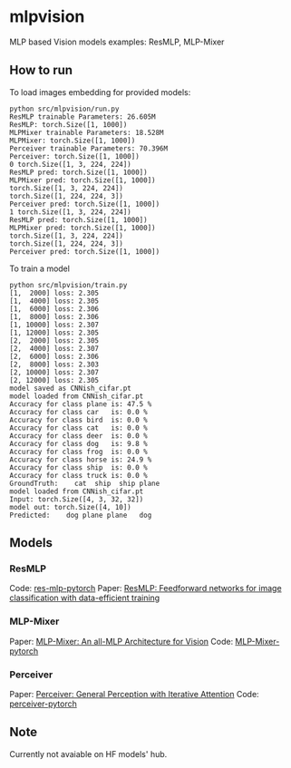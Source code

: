 # mlpvision
MLP based Vision models examples: ResMLP, MLP-Mixer

## How to run
To load images embedding for provided models:
```
python src/mlpvision/run.py 
ResMLP trainable Parameters: 26.605M
ResMLP: torch.Size([1, 1000])
MLPMixer trainable Parameters: 18.528M
MLPMixer: torch.Size([1, 1000])
Perceiver trainable Parameters: 70.396M
Perceiver: torch.Size([1, 1000])
0 torch.Size([1, 3, 224, 224])
ResMLP pred: torch.Size([1, 1000])
MLPMixer pred: torch.Size([1, 1000])
torch.Size([1, 3, 224, 224])
torch.Size([1, 224, 224, 3])
Perceiver pred: torch.Size([1, 1000])
1 torch.Size([1, 3, 224, 224])
ResMLP pred: torch.Size([1, 1000])
MLPMixer pred: torch.Size([1, 1000])
torch.Size([1, 3, 224, 224])
torch.Size([1, 224, 224, 3])
Perceiver pred: torch.Size([1, 1000])
```

To train a model
```
python src/mlpvision/train.py
[1,  2000] loss: 2.305
[1,  4000] loss: 2.305
[1,  6000] loss: 2.306
[1,  8000] loss: 2.306
[1, 10000] loss: 2.307
[1, 12000] loss: 2.305
[2,  2000] loss: 2.305
[2,  4000] loss: 2.307
[2,  6000] loss: 2.306
[2,  8000] loss: 2.303
[2, 10000] loss: 2.307
[2, 12000] loss: 2.305
model saved as CNNish_cifar.pt
model loaded from CNNish_cifar.pt
Accuracy for class plane is: 47.5 %
Accuracy for class car   is: 0.0 %
Accuracy for class bird  is: 0.0 %
Accuracy for class cat   is: 0.0 %
Accuracy for class deer  is: 0.0 %
Accuracy for class dog   is: 9.8 %
Accuracy for class frog  is: 0.0 %
Accuracy for class horse is: 24.9 %
Accuracy for class ship  is: 0.0 %
Accuracy for class truck is: 0.0 %
GroundTruth:    cat  ship  ship plane
model loaded from CNNish_cifar.pt
Input: torch.Size([4, 3, 32, 32])
model out: torch.Size([4, 10])
Predicted:    dog plane plane   dog
```

## Models
### ResMLP
Code: [res-mlp-pytorch](https://github.com/lucidrains/res-mlp-pytorch)
Paper: [ResMLP: Feedforward networks for image classification with data-efficient training](https://arxiv.org/abs/2105.03404)

### MLP-Mixer
Paper: [MLP-Mixer: An all-MLP Architecture for Vision](https://arxiv.org/abs/2105.01601)
Code: [MLP-Mixer-pytorch](https://github.com/rishikksh20/MLP-Mixer-pytorch)

### Perceiver
Paper: [Perceiver: General Perception with Iterative Attention](https://arxiv.org/abs/2103.03206)
Code: [perceiver-pytorch](https://github.com/lucidrains/perceiver-pytorch)

## Note
Currently not avaiable on HF models' hub.